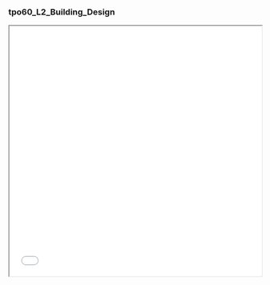 ### tpo60_L2_Building_Design

<iframe src="/mindmap/tpo60_L2_Building_Design.html" width="100%" height="500"></iframe>

